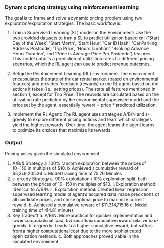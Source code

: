 ### Dynamic pricing strategy using reinforcement learning

The goal is to frame and solve a dynamic pricing problem using two exploration/exploitation strategies. The basic workflow is:

1. Train a Supervised Learning (SL) model on the Environment: Use the two provided datasets to train a SL to predict utilization based on: {'Start Day of the Week', 'Start Month', 'Start Hour', 'Car ID Hash', 'Car Parking Address Postcode', 'Trip Price', 'Hours Duration', 'Booking Advance Hours Duration', and 'Price to Average Price Per Postcode'} features. This model outputs a prediction of utilization rates for different pricing scenarios, which the RL agent can use to predict revenue outcomes. 

2. Setup the Reinforcement Learning (RL) environment: The environment encapsulates the state of the car rental market (based on environmental features) and provides feedback (rewards) to the RL agent based on the actions it takes (i.e., setting prices). The state all features mentioned in section 1, except for Trip Price. The rewards are calculated based on the utilization rate predicted by the environmental supervised model and the price set by the agent, essentially reward = price * predicted utilization.

3. Implement the RL Agent: The RL agent uses strategies A/B/N and ε-greedy to explore different pricing actions and learn which strategies yield the highest rewards. Over time, the agent learns the agent learns to optimize its choices that maximize its rewards.

### Output
Pricing policy given the simulated environment
1.	A/B/N Strategy
  a.	100% random exploration between the prices of $10-$150 in multiples of $10.
  b.	Achieved a cumulative reward of $5,349,205.34
  c.	Model training time of 75.76 Minutes
2.	ε-greedy Strategy
  a.	90% exploitation / 10% exploration split, both between the prices of $10-$150 in multiples of $10.
    i.	Exploration method: Identical to A/B/N.
    ii.	Exploitation method: Created linear regression supervised learning model of agent’s acquired data, made predictions of all candidate prices, and chose optimal price to maximize current reward.
  b.	Achieved a cumulative reward of $11,314,715.16
  c.	Model training time of 414.81 minutes
3.	Key Tradeoff
  a.	A/B/N: More practical for quicker implementation and lower computational load, but sacrifices cumulative reward relative to ε-greedy.
  b.	ε-greedy: Leads to a higher cumulative reward, but suffers from a higher computational cost due to the more sophisticated optimization methods. 
  c.	Both approaches proved viable in the simulated environment

